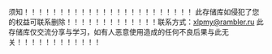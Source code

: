 须知！！！！！！！！！！！！！！！！！！！！！！！！
此存储库如侵犯了您的权益可联系删除！！！！！！！！！！！！！联系方式：xlpmy@rambler.ru
此存储库仅交流分享与学习，如有人恶意使用造成的任何不良后果与此无关！！！！！！！！！！！！
